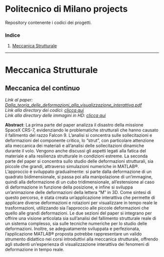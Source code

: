 # Politecnico di Milano projects
Repository contenente i codici dei progetti.

### Indice
1. [Meccanica Strutturale](#meccanica-strutturale)

---

# Meccanica Strutturale

## Meccanica del continuo 

*Link al paper: [Dalla_teoria_delle_deformazioni_alla_visualizzazione_interattiva.pdf](https://github.com/user-attachments/files/17721305/Dalla_teoria_delle_deformazioni_alla_visualizzazione_interattiva.pdf)* \
*Link alla directory dei codici: [clicca qui](Meccanica_Strutturale/meccanica_del_continuo)* \
*Link alla directory delle immagini in HD: [clicca qui](Meccanica_Strutturale/meccanica_del_continuo/Immagini_del_paper.md)*

**Abstract**: La prima parte del paper analizza il disastro della missione SpaceX CRS-7, evidenziando le problematiche strutturali che hanno causato il fallimento del
razzo Falcon 9. L’analisi si concentra sulle sollecitazioni e deformazioni del componente critico, lo “strut”, con particolare attenzione alla meccanica dei materiali e all’analisi delle sollecitazioni dinamiche durante il volo. Vengono anche discussi gli aspetti legati alla fatica del materiale e alla resilienza strutturale in condizioni estreme. La seconda parte del paper si concentra sullo studio delle deformazioni strutturali, sia piccole che grandi, attraverso simulazioni numeriche in MATLAB®. L’approccio è sviluppato gradualmente: si parte dalla deformazione di un quadrato bidimensionale, si passa poi alla manipolazione di un’immagine, quindi alla deformazione di un cubo tridimensionale, all’estensione al caso di deformazione in funzione della posizione, e infine si sviluppa un’animazione delle deformazioni della lettera “M” in 3D. Come sintesi di questo percorso, è stata creata un’applicazione interattiva che permette di applicare diverse deformazioni e rotazioni per visualizzare in tempo reale le trasformazioni, utilizzando sia l’approccio alle piccole deformazioni che quello alle grandi deformazioni. Le due sezioni del paper si integrano per offrire una visione articolata sia sull’analisi del fallimento strutturale reale di un sistema complesso, sia sulle tecniche numeriche per lo studio delle deformazioni. Inoltre, se adeguatamente sviluppata e perfezionata, l’applicazione MATLAB® proposta potrebbe rappresentare un valido strumento didattico nei corsi introduttivi alla meccanica strutturale, offrendo agli studenti un’esperienza di visualizzazione interattiva dei fenomeni di deformazione in tempo reale.
